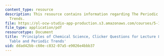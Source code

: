```yaml
---
content_type: resource
description: This resource contains information regarding The Periodic Table and Periodic
  Trends.
file: https://ol-ocw-studio-app-production.s3.amazonaws.com/courses/5-111sc-principles-of-chemical-science-fall-2014/ddad42bbc60ec83207a5e9026e4bbb37_MIT5_111F14_Lec8Clkr.pdf
file_type: application/pdf
resourcetype: Document
title: 'Principles of Chemical Science, Clicker Questions for Lecture 8: The Periodic
  Table and Periodic Trends'
uid: ddad42bb-c60e-c832-07a5-e9026e4bbb37
---
```

